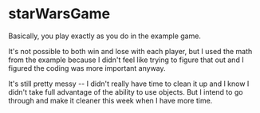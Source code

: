 # starWarsGame

Basically, you play exactly as you do in the example game.

It's not possible to both win and lose with each player, but I used the math from the example because I didn't feel like trying to figure that out and I figured the coding was more important anyway.

It's still pretty messy -- I didn't really have time to clean it up and I know I didn't take full advantage of the ability to use objects. But I intend to go through and make it cleaner this week when I have more time.